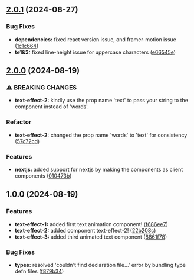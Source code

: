 ## [2.0.1](https://github.com/mwaqar29/react-text-animate/compare/2.0.0...2.0.1) (2024-08-27)

### Bug Fixes

- **dependencies:** fixed react version issue, and framer-motion issue ([1c1c664](https://github.com/mwaqar29/react-text-animate/commit/1c1c6649155391ade6de998af25ff4bd88ea31a6))
- **te1&3:** fixed line-height issue for uppercase characters ([e66545e](https://github.com/mwaqar29/react-text-animate/commit/e66545e890006d8fcccb93515cccdd9738801e19))

## [2.0.0](https://github.com/mwaqar29/react-text-animate/compare/1.0.0...2.0.0) (2024-08-19)

### ⚠ BREAKING CHANGES

- **text-effect-2:** kindly use the prop name 'text' to pass your string to the component instead of
  'words'.

### Refactor

- **text-effect-2:** changed the prop name 'words' to 'text' for consistency ([57c72cd](https://github.com/mwaqar29/react-text-animate/commit/57c72cda8ceb21d11f741128c0a43cf73c913c00))

### Features

- **nextjs:** added support for nextjs by making the components as client components ([010473b](https://github.com/mwaqar29/react-text-animate/commit/010473bca78a7e2ff43831ebb256545703379558))

## 1.0.0 (2024-08-19)

### Features

- **text-effect-1:** added first text animation component! ([f686ee7](https://github.com/mwaqar29/react-text-animate/commit/f686ee7bdc47d318670df84fc2414fc6c40e9dbd))
- **text-effect-2:** added component text-effect-2! ([22b208c](https://github.com/mwaqar29/react-text-animate/commit/22b208cfcb1c21438dd456f4e3243fdb5b66f0a2))
- **text-effect-3:** added third animated text component ([8861f78](https://github.com/mwaqar29/react-text-animate/commit/8861f78b6c76d51ad88147245eb7b21c6119db20))

### Bug Fixes

- **types:** resolved 'couldn't find declaration file...' error by bundling type defn files ([f879b34](https://github.com/mwaqar29/react-text-animate/commit/f879b3401f17eb61095eccf00901d3fa93d8d821))
